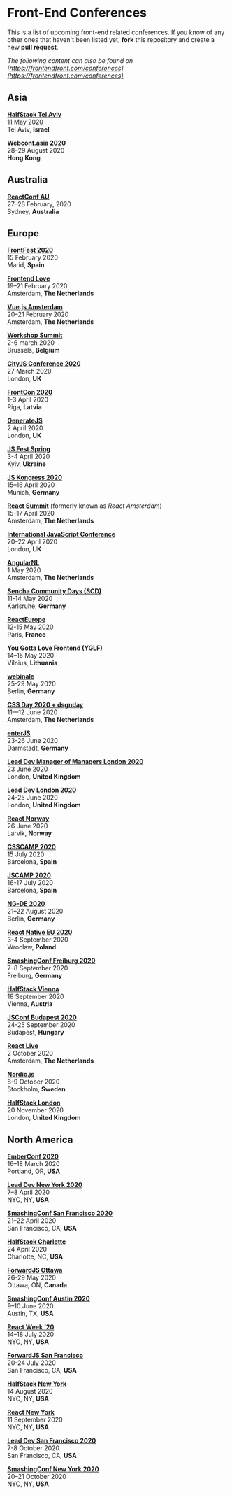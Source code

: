 # Front-End Conferences

This is a list of upcoming front-end related conferences. If you know of any other ones that haven't been listed yet, **fork** this repository and create a new **pull request**.

*The following content can also be found on [https://frontendfront.com/conferences](https://frontendfront.com/conferences).*

## Asia

[**HalfStack Tel Aviv**](https://www.halfstackconf.com/telaviv/)  
11 May 2020  
Tel Aviv, **Israel**

[**Webconf.asia 2020**](https://webconf.asia/)  
28–29 August 2020  
**Hong Kong**

## Australia

[**ReactConf AU**](https://reactconfau.com/)  
27–28 February, 2020  
Sydney, **Australia**

## Europe

[**FrontFest 2020**](https://frontfest.es)  
15 February 2020  
Marid, **Spain**

[**Frontend Love**](https://frontenddeveloperlove.com)  
19–21 February 2020  
Amsterdam, **The Netherlands**

[**Vue.js Amsterdam**](https://vuejs.amsterdam/)  
20–21 February 2020  
Amsterdam, **The Netherlands**

[**Workshop Summit**](https://workshop-summit.com)  
2-6 march 2020  
Brussels, **Belgium**

[**CityJS Conference 2020**](https://www.cityjsconf.org/)  
27 March 2020  
London, **UK**

[**FrontCon 2020**](https://2020.frontcon.com/)  
1-3 April 2020  
Riga, **Latvia**

[**GenerateJS**](https://www.generateconf.com/)  
2 April 2020  
London, **UK**

[**JS Fest Spring**](https://jsfest.com.ua/indexe.html)  
3-4 April 2020  
Kyiv, **Ukraine**

[**JS Kongress 2020**](https://js-kongress.com/)  
15–16 April 2020  
Munich, **Germany**

[**React Summit**](https://reactsummit.com/) (formerly known as *React Amsterdam*)  
15–17 April 2020  
Amsterdam, **The Netherlands**

[**International JavaScript Conference**](https://javascript-conference.com/)  
20–22 April 2020  
London, **UK**

[**AngularNL**](http://www.angularnl.com/)  
1 May 2020  
Amsterdam, **The Netherlands**

[**Sencha Community Days (SCD)**](https://sencha-community-days.de)  
11-14 May 2020  
Karlsruhe, **Germany**

[**ReactEurope**](https://www.react-europe.org/)  
12-15 May 2020  
Paris, **France**

[**You Gotta Love Frontend (YGLF)**](https://lithuania.yglfconf.com)  
14–15 May 2020  
Vilnius, **Lithuania**

[**webinale**](https://webinale.de/)  
25-29 May 2020  
Berlin, **Germany**

[**CSS Day 2020 + dsgnday**](https://cssday.nl/)  
11—12 June 2020  
Amsterdam, **The Netherlands**

[**enterJS**](https://enterjs.de/)  
23-26 June 2020  
Darmstadt, **Germany**

[**Lead Dev Manager of Managers London 2020**](https://managerofmanagerslondon2020.theleaddeveloper.com/)  
23 June 2020  
London, **United Kingdom**

[**Lead Dev London 2020**](https://london2020.theleaddeveloper.com/)  
24-25 June 2020  
London, **United Kingdom**

[**React Norway**](https://reactnorway.com/)  
26 June 2020  
Larvik, **Norway**

[**CSSCAMP 2020**](https://csscamp.tech/)  
15 July 2020  
Barcelona, **Spain**

[**JSCAMP 2020**](https://jscamp.tech/)  
16-17 July 2020  
Barcelona, **Spain**

[**NG-DE 2020**](https://ng-de.org/)  
21–22 August 2020  
Berlin, **Germany**

[**React Native EU 2020**](https://www.react-native.eu/)  
3-4 September 2020  
Wroclaw, **Poland**

[**SmashingConf Freiburg 2020**](https://smashingconf.com/freiburg-2020/)  
7–8 September 2020  
Freiburg, **Germany**

[**HalfStack Vienna**](https://www.halfstackconf.com/vienna/)  
18 September 2020  
Vienna, **Austria**

[**JSConf Budapest 2020**](https://jsconfbp.com/)  
24-25 September 2020  
Budapest, **Hungary**

[**React Live**](https://reactlive.nl/)  
2 October 2020  
Amsterdam, **The Netherlands**

[**Nordic.js**](https://nordicjs.com/)  
8-9 October 2020  
Stockholm, **Sweden**

[**HalfStack London**](https://www.halfstackconf.com/london/)  
20 November 2020  
London, **United Kingdom**

## North America

[**EmberConf 2020**](https://emberconf.com)  
16–18 March 2020  
Portland, OR, **USA**

[**Lead Dev New York 2020**](https://newyork2020.theleaddeveloper.com)  
7–8 April 2020  
NYC, NY, **USA**

[**SmashingConf San Francisco 2020**](https://smashingconf.com/sf-2020/)  
21–22 April 2020  
San Francisco, CA, **USA**

[**HalfStack Charlotte**](https://www.halfstackconf.com/charlotte/)  
24 April 2020  
Charlotte, NC, **USA**

[**ForwardJS Ottawa**](https://forwardjs.com/ottawa/)  
26-29 May 2020  
Ottawa, ON, **Canada**

[**SmashingConf Austin 2020**](https://smashingconf.com/austin-2020/)  
9–10 June 2020  
Austin, TX, **USA**

[**React Week ’20**](http://reactweek.nyc/)  
14–18 July 2020  
NYC, NY, **USA**

[**ForwardJS San Francisco**](https://forwardjs.com)  
20-24 July 2020  
San Francisco, CA, **USA**

[**HalfStack New York**](https://www.halfstackconf.com/newyork/)  
14 August 2020  
NYC, NY, **USA**

[**React New York**](https://reactnewyork.com/)  
11 September 2020  
NYC, NY, **USA**

[**Lead Dev San Francisco 2020**](https://sanfrancisco2020.theleaddeveloper.com/)  
7-8 October 2020  
San Francisco, CA, **USA**

[**SmashingConf New York 2020**](https://smashingconf.com/ny-2020/)  
20–21 October 2020  
NYC, NY, **USA**
